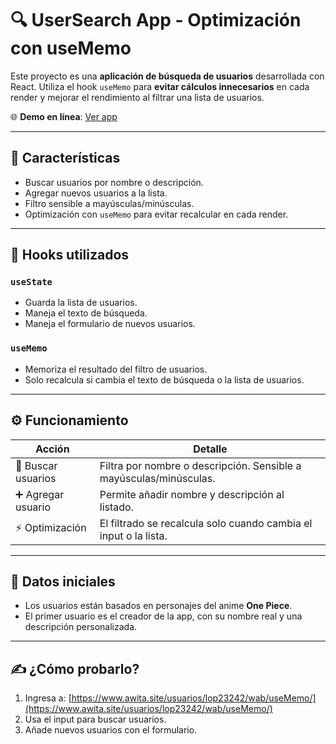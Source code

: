 # 🔍 UserSearch App - Optimización con useMemo

Este proyecto es una **aplicación de búsqueda de usuarios** desarrollada con React. Utiliza el hook `useMemo` para **evitar cálculos innecesarios** en cada render y mejorar el rendimiento al filtrar una lista de usuarios.

🌐 **Demo en línea**: [Ver app](https://www.awita.site/usuarios/lop23242/wab/useMemo/)

---

## 📌 Características

* Buscar usuarios por nombre o descripción.
* Agregar nuevos usuarios a la lista.
* Filtro sensible a mayúsculas/minúsculas.
* Optimización con `useMemo` para evitar recalcular en cada render.

---

## 🧠 Hooks utilizados

### `useState`

* Guarda la lista de usuarios.
* Maneja el texto de búsqueda.
* Maneja el formulario de nuevos usuarios.

### `useMemo`

* Memoriza el resultado del filtro de usuarios.
* Solo recalcula si cambia el texto de búsqueda o la lista de usuarios.

---

## ⚙️ Funcionamiento

| Acción             | Detalle                                                            |
| ------------------ | ------------------------------------------------------------------ |
| 🔎 Buscar usuarios | Filtra por nombre o descripción. Sensible a mayúsculas/minúsculas. |
| ➕ Agregar usuario  | Permite añadir nombre y descripción al listado.                    |
| ⚡ Optimización     | El filtrado se recalcula solo cuando cambia el input o la lista.   |

---

## 👥 Datos iniciales

* Los usuarios están basados en personajes del anime **One Piece**.
* El primer usuario es el creador de la app, con su nombre real y una descripción personalizada.

---

## ✍️ ¿Cómo probarlo?

1. Ingresa a: [https://www.awita.site/usuarios/lop23242/wab/useMemo/](https://www.awita.site/usuarios/lop23242/wab/useMemo/)
2. Usa el input para buscar usuarios.
3. Añade nuevos usuarios con el formulario.
